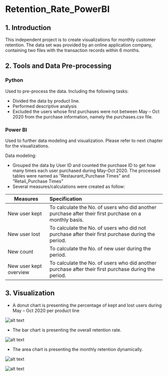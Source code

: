 # Retention_Rate_PowerBI
## 1.	Introduction
This independent project is to create visualizations for monthly customer retention. The data set was provided by an online application company, containing two files with the transaction records within 6 months.

## 2. Tools and Data Pre-processing
### Python 
Used to pre-process the data. Including the following tasks:
- Divided the data by product line. 
- Performed descriptive analysis
- Excluded the users whose first purchases were not between May – Oct 2020 from the purchase information, namely the purchases.csv file.

### Power BI
Used to further data modeling and visualization. Please refer to next chapter for the visualizations.

Data modeling: 
- Grouped the data by User ID and counted the purchase ID to get how many times each user purchased during May-Oct 2020. The processed tables were named as ”Restaurant_Purchase Times” and ”Retail_Purchase Times”
- Several measures/calculations were created as follow:

| Measures     | Specification                                                                                               
|---------------|:---------------------
| New user kept |To calculate the No. of users who did another purchase after their first purchase on a monthly basis.
| New user lost |To calculate the No. of users who did not purchase after their first purchase during the period.
| New count |To calculate the No. of new user during the period.
| New user kept overview |To calculate the No. of users who did another purchase after their first purchase during the period.


## 3. Visualization

- A donut chart is presenting the percentage of kept and lost users during May – Oct 2020 per product line

![alt text](https://github.com/manlynn/Retention_Rate_PowerBI/blob/main/images/donut%20chart.JPG)

- The bar chart is presenting the overall retention rate. 

![alt text](https://github.com/manlynn/Retention_Rate_PowerBI/blob/main/images/bar%20chart.JPG)

- The area chart is presenting the monthly retention dynamically.

![alt text](https://github.com/manlynn/Retention_Rate_PowerBI/blob/main/images/area%20chart_1.JPG)

![alt text](https://github.com/manlynn/Retention_Rate_PowerBI/blob/main/images/area%20chart_2.JPG)


